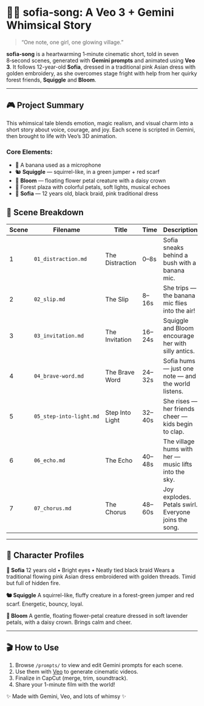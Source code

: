 # 🌸✨ sofia‑song: A Veo 3 + Gemini Whimsical Story

> “One note, one girl, one glowing village.”

**sofia‑song** is a heartwarming 1‑minute cinematic short, told in seven 8‑second scenes, generated with **Gemini prompts** and animated using **Veo 3**. It follows 12-year-old **Sofia**, dressed in a traditional pink Asian dress with golden embroidery, as she overcomes stage fright with help from her quirky forest friends, **Squiggle** and **Bloom**.

---

## 🎮 Project Summary

This whimsical tale blends emotion, magic realism, and visual charm into a short story about voice, courage, and joy. Each scene is scripted in Gemini, then brought to life with Veo’s 3D animation.

### Core Elements:

* 🎤 A banana used as a microphone
* 🐿️ **Squiggle** — squirrel-like, in a green jumper + red scarf
* 🌸 **Bloom** — floating flower petal creature with a daisy crown
* 🌸 Forest plaza with colorful petals, soft lights, musical echoes
* 👧 **Sofia** — 12 years old, black braid, pink traditional dress


## 📖 Scene Breakdown

| Scene | Filename                | Title           | Time   | Description                                           |
| ----- | ----------------------- | --------------- | ------ | ----------------------------------------------------- |
| 1     | `01_distraction.md`     | The Distraction | 0–8s   | Sofia sneaks behind a bush with a banana mic.         |
| 2     | `02_slip.md`            | The Slip        | 8–16s  | She trips — the banana mic flies into the air!        |
| 3     | `03_invitation.md`      | The Invitation  | 16–24s | Squiggle and Bloom encourage her with silly antics.   |
| 4     | `04_brave‑word.md`      | The Brave Word  | 24–32s | Sofia hums — just one note — and the world listens.   |
| 5     | `05_step‑into‑light.md` | Step Into Light | 32–40s | She rises — her friends cheer — kids begin to clap.   |
| 6     | `06_echo.md`            | The Echo        | 40–48s | The village hums with her — music lifts into the sky. |
| 7     | `07_chorus.md`          | The Chorus      | 48–60s | Joy explodes. Petals swirl. Everyone joins the song.  |

---

## 🧚 Character Profiles

**👧 Sofia**
12 years old • Bright eyes • Neatly tied black braid
Wears a traditional flowing pink Asian dress embroidered with golden threads. Timid but full of hidden fire.

**🐿️ Squiggle**
A squirrel-like, fluffy creature in a forest-green jumper and red scarf. Energetic, bouncy, loyal.

**🌸 Bloom**
A gentle, floating flower-petal creature dressed in soft lavender petals, with a daisy crown. Brings calm and cheer.

---

## 🎬 How to Use

1. Browse `/prompts/` to view and edit Gemini prompts for each scene.
2. Use them with [Veo](https://deepmind.google/models/veo/) to generate cinematic videos.
3. Finalize in CapCut (merge, trim, soundtrack).
4. Share your 1-minute film with the world!

✨ Made with Gemini, Veo, and lots of whimsy ✨
